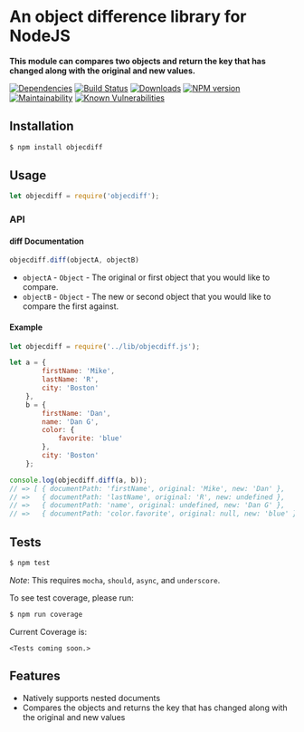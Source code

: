 # An object difference library for NodeJS

**This module can compares two objects and return the key that has changed along with the original and new values.**

[![Dependencies](https://img.shields.io/david/mrodrig/objecdiff.svg?style=flat-square)](https://www.npmjs.org/package/objecdiff)
[![Build Status](https://travis-ci.org/mrodrig/objecdiff.svg?branch=master)](https://travis-ci.org/mrodrig/objecdiff)
[![Downloads](http://img.shields.io/npm/dm/objecdiff.svg)](https://www.npmjs.org/package/objecdiff)
[![NPM version](https://img.shields.io/npm/v/objecdiff.svg)](https://www.npmjs.org/package/objecdiff)
[![Maintainability](https://api.codeclimate.com/v1/badges/a10c14045f3d45d32b76/maintainability)](https://codeclimate.com/github/mrodrig/objecdiff/maintainability)
[![Known Vulnerabilities](https://snyk.io/test/npm/objecdiff/badge.svg)](https://snyk.io/test/npm/objecdiff)

## Installation

```bash
$ npm install objecdiff
```

## Usage

```javascript
let objecdiff = require('objecdiff');
```

### API

#### diff Documentation

```javascript
objecdiff.diff(objectA, objectB)
```

* `objectA` - `Object` - The original or first object that you would like to compare.
* `objectB` - `Object` - The new or second object that you would like to compare the first against.

#### Example

```javascript
let objecdiff = require('../lib/objecdiff.js');

let a = {
        firstName: 'Mike',
        lastName: 'R',
        city: 'Boston'
    },
    b = {
        firstName: 'Dan',
        name: 'Dan G',
        color: {
            favorite: 'blue'
        },
        city: 'Boston'
    };

console.log(objecdiff.diff(a, b));
// => [ { documentPath: 'firstName', original: 'Mike', new: 'Dan' },
// =>   { documentPath: 'lastName', original: 'R', new: undefined },
// =>   { documentPath: 'name', original: undefined, new: 'Dan G' },
// =>   { documentPath: 'color.favorite', original: null, new: 'blue' } ]
```

## Tests

```bash
$ npm test
```

_Note_: This requires `mocha`, `should`, `async`, and `underscore`.

To see test coverage, please run:
```bash
$ npm run coverage
```

Current Coverage is:
```
<Tests coming soon.>
```

## Features
* Natively supports nested documents
* Compares the objects and returns the key that has changed along with the original and new values